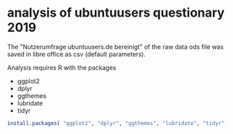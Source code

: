 # analysis of ubuntuusers questionary 2019

The "Nutzerumfrage ubuntuusers.de bereinigt" of the raw data ods file was saved in libre
office as csv (default parameters).

Analysis requires R with the packages

- ggplot2
- dplyr
- ggthemes
- lubridate
- tidyr

```R
install.packages( "ggplot2", "dplyr", "ggthemes", "lubridate", "tidyr")
```
